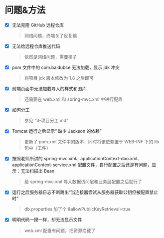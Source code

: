 # 问题&方法

- [x] 无法克隆 GitHub 远程仓库

  > 网络问题，终端关了反复输

- [x] 无法给远程仓库推送代码

  > 依然是网络问题，需要梯子

- [x] pom 文件中的 com.baidubce 无法加载，显示 jdk 冲突

  > 将项目 jdk 版本修改为 1.8 之后即可

- [x] 前端页面中无法加载导入的样式和图片

  > 还需要在 web.xml 和 spring-mvc.xml 中进行配置

- [x] 如何分工

  > 参见 “3-项目分工.md”
  
- [x] Tomcat 运行之后显示“ 缺少 Jackson 的依赖”

  > 更新了 pom.xml 文件中的版本，同时将该依赖置于 WEB-INF 下的 lib 包中（工件）
  
- [x] 按照老师所讲的 spring-mvc.xml、applicationContext-dao.xml、applicationContext-service.xml 配置文件，自行配置之后还是有问题，显示：无法扫描出 Bean 

  > 给 spring-mvc.xml 导入数据访问层和业务层配置之后就行了
  
- [x] 运行之后服务器日志不断跳出“当连接器尝试从服务器获取公钥但被配置禁止时”

  > db.properties 加了个 &allowPublicKeyRetrieval=true
  
- [x] 明明代码一摸一样，却无法显示文件

  > web.xml 配置有问题，把资源拦截了